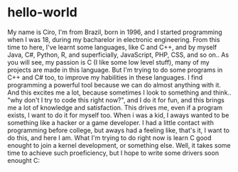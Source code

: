 # hello-world
My name is Ciro, I'm from Brazil, born in 1996, and I started programming when I was 18, during my bacharelor in electronic engineering.
From this time to here, I've learnt some languages, like C and C++, and by myself Java, C#, Python, R, and superficially, JavaScript, PHP, CSS, and so on..
As you will see, my passion is C (I like some low level stuff), many of my projects are made in this language. But I'm trying to do some programs in C++ and C# too, to improve my habilities in these languages.
I find programming a powerful tool because we can do almost anything with it. And this excites me a lot, because sometimes I look to something and think.. "why don't I try to code this right now?", and I do it for fun, and this brings me a lot of knowledge and satisfaction. This drives me, even if a program exists, I want to do it for myself too.
When i was a kid, I aways wanted to be something like a hacker or a game developer. I had a little contact with programming before college, but aways had a feeling like, that's it, I want to do this, and here I am.
What I'm trying to do right now is learn C good enought to join a kernel development, or something else. Well, it takes some time to achieve such proeficiency, but I hope to write some drivers soon enought C:
